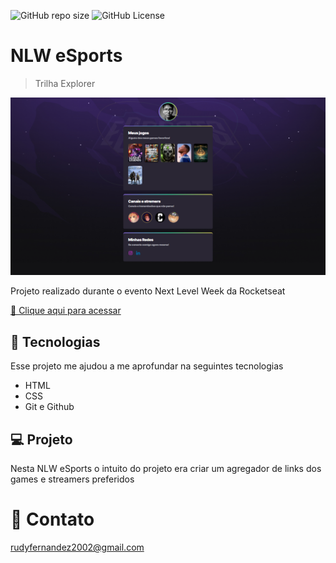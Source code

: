 ![GitHub repo size](https://img.shields.io/github/repo-size/rudyfernandes/nwl-esports)
![GitHub License](https://img.shields.io/github/license/rudyfernandes/nwl-esports)


# NLW eSports 
> Trilha Explorer

![preview](./.github/preview.png)


Projeto realizado durante o evento Next Level Week da Rocketseat

[ 🔗 Clique aqui para acessar](https://rudyfernandes.github.io/nwl-esports/)


## 🚀 Tecnologias

Esse projeto me ajudou a me aprofundar na seguintes tecnologias

- HTML
- CSS
- Git e Github

## 💻 Projeto

Nesta NLW eSports o intuito do projeto era criar um agregador de links dos games e streamers preferidos

# 📧 Contato

rudyfernandez2002@gmail.com
